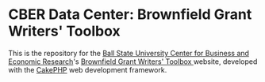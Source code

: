 <h1>CBER Data Center: Brownfield Grant Writers' Toolbox</h1>
<p>
	This is the repository for the
	<a href="http://bsu.edu/cber">Ball State University Center for Business and Economic Research</a>'s
	<a href="http://brownfield.cberdata.org">Brownfield Grant Writers' Toolbox </a> website,
	developed with the <a href="http://cakephp.org">CakePHP</a> web development framework.
</p>
